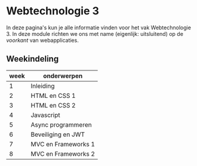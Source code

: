 # Webtechnologie 3

In deze pagina's kun je alle informatie vinden voor het vak Webtechnologie 3. In deze module richten we ons met name (eigenlijk: uitsluitend) op de *voorkant* van webapplicaties. 

## Weekindeling

week | onderwerpen
--|--
1 | Inleiding
2 | HTML en CSS 1
3 | HTML en CSS 2
4 | Javascript
5 | Async programmeren
6 | Beveiliging en JWT
7 | MVC en Frameworks 1
8 | MVC en Frameworks 2 

